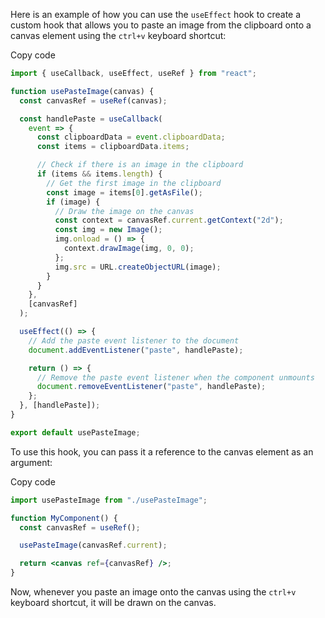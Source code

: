 Here is an example of how you can use the `useEffect` hook to create a custom hook that allows you to paste an image from the clipboard onto a canvas element using the `ctrl+v` keyboard shortcut:

Copy code

```jsx
import { useCallback, useEffect, useRef } from "react";

function usePasteImage(canvas) {
  const canvasRef = useRef(canvas);

  const handlePaste = useCallback(
    event => {
      const clipboardData = event.clipboardData;
      const items = clipboardData.items;

      // Check if there is an image in the clipboard
      if (items && items.length) {
        // Get the first image in the clipboard
        const image = items[0].getAsFile();
        if (image) {
          // Draw the image on the canvas
          const context = canvasRef.current.getContext("2d");
          const img = new Image();
          img.onload = () => {
            context.drawImage(img, 0, 0);
          };
          img.src = URL.createObjectURL(image);
        }
      }
    },
    [canvasRef]
  );

  useEffect(() => {
    // Add the paste event listener to the document
    document.addEventListener("paste", handlePaste);

    return () => {
      // Remove the paste event listener when the component unmounts
      document.removeEventListener("paste", handlePaste);
    };
  }, [handlePaste]);
}

export default usePasteImage;
```

To use this hook, you can pass it a reference to the canvas element as an argument:

Copy code

```jsx
import usePasteImage from "./usePasteImage";

function MyComponent() {
  const canvasRef = useRef();

  usePasteImage(canvasRef.current);

  return <canvas ref={canvasRef} />;
}
```

Now, whenever you paste an image onto the canvas using the `ctrl+v` keyboard shortcut, it will be drawn on the canvas.
